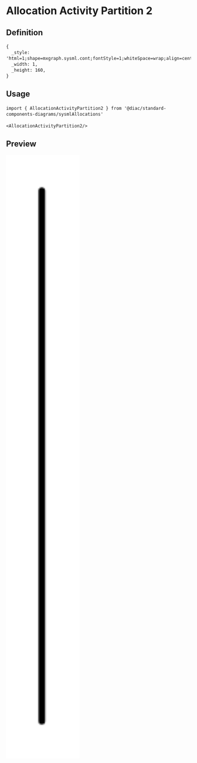 # Allocation Activity Partition 2

## Definition

```
{
  _style: 'html=1;shape=mxgraph.sysml.cont;fontStyle=1;whiteSpace=wrap;align=center;',
  _width: 1,
  _height: 160,
}
```

## Usage

```
import { AllocationActivityPartition2 } from '@diac/standard-components-diagrams/sysmlAllocations'

<AllocationActivityPartition2/>
```

## Preview

<img src="./allocation-activity-partition-2.png" width="200"/>
